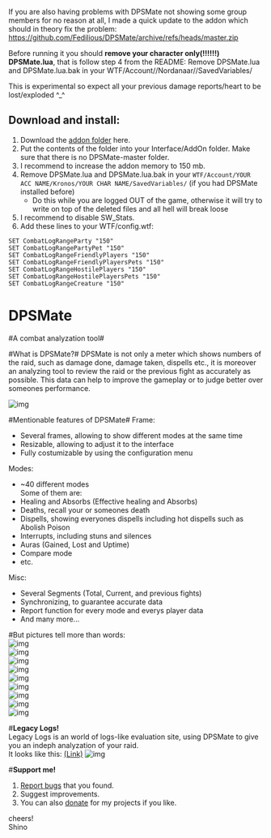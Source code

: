 If you are also having problems with DPSMate not showing some group members for no reason at all, I made a quick update to the addon which should in theory fix the problem:
https://github.com/Fedilious/DPSMate/archive/refs/heads/master.zip

Before running it you should **remove your character only(!!!!!!) DPSMate.lua**, that is follow step 4 from the README:
Remove DPSMate.lua and DPSMate.lua.bak in your WTF/Account/<YOUR ACC NAME>/Nordanaar/<YOUR CHAR NAME>/SavedVariables/ 

This is experimental so expect all your previous damage reports/heart to be lost/exploded ^_^

## Download and install:
1. Download the [addon folder](https://github.com/Fedilious/DPSMate/archive/refs/heads/master.zip) here.
2. Put the contents of the folder into your Interface/AddOn folder. Make sure that there is no DPSMate-master folder.
3. I recommend to increase the addon memory to 150 mb.
4. Remove DPSMate.lua and DPSMate.lua.bak in your `WTF/Account/YOUR ACC NAME/Kronos/YOUR CHAR NAME/SavedVariables/` (if you had DPSMate installed before)
   - Do this while you are logged OUT of the game, otherwise it will try to write on top of the deleted files and all hell will break loose
6. I recommend to disable SW_Stats.  
7. Add these lines to your WTF/config.wtf:
```
SET CombatLogRangeParty "150"  
SET CombatLogRangePartyPet "150"  
SET CombatLogRangeFriendlyPlayers "150"  
SET CombatLogRangeFriendlyPlayersPets "150"  
SET CombatLogRangeHostilePlayers "150"  
SET CombatLogRangeHostilePlayersPets "150"  
SET CombatLogRangeCreature "150"
```

# DPSMate #

#A combat analyzation tool#

#What is DPSMate?#
DPSMate is not only a meter which shows numbers of the raid, such as damage done, damage taken, dispells etc., it is moreover an analyzing tool to review the raid or the previous fight as accurately as possible. This data can help to improve the gameplay or to judge better over someones performance.

![img](http://i.imgur.com/I7vgsIj.png)  

#Mentionable features of DPSMate#
Frame:   
- Several frames, allowing to show different modes at the same time   
- Resizable, allowing to adjust it to the interface   
- Fully costumizable by using the configuration menu   

Modes:   
- ~40 different modes   
Some of them are:   
- Healing and Absorbs (Effective healing and Absorbs)   
- Deaths, recall your or someones death   
- Dispells, showing everyones dispells including hot dispells such as Abolish Poison   
- Interrupts, including stuns and silences   
- Auras (Gained, Lost and Uptime)   
- Compare mode      
- etc.   

Misc:   
- Several Segments (Total, Current, and previous fights)   
- Synchronizing, to guarantee accurate data   
- Report function for every mode and everys player data    
- And many more...   

#But pictures tell more than words:   
![img](http://i.imgur.com/tjjeryJ.png)  
![img](http://i.imgur.com/MwPGjKk.png)  
![img](http://i.imgur.com/psYZ7ND.png)  
![img](http://i.imgur.com/3YaqUz0.png)  
![img](http://i.imgur.com/3YuNJaV.png)  
![img](http://i.imgur.com/79iyOov.png)  
![img](http://i.imgur.com/pnIia7A.png)  
![img](http://i.imgur.com/AObESgI.jpg)  
![img](http://i.imgur.com/jOTG3ip.png)  



#**Legacy Logs!**  
Legacy Logs is an world of logs-like evaluation site, using DPSMate to give you an indeph analyzation of your raid.   
It looks like this: [(Link)](http://legacy-logs.com/#)
![img](https://gyazo.com/31527f36b405dcd131ff495a4f96201b.png)  

#**Support me!**   
1. [Report bugs](https://github.com/Geigerkind/DPSMate/issues) that you found.
2. Suggest improvements. 
3. You can also [donate](https://www.paypal.com/cgi-bin/webscr?cmd=_s-xclick&hosted_button_id=57SWBZ3B7RTTQ) for my projects if you like.

cheers!  
Shino
